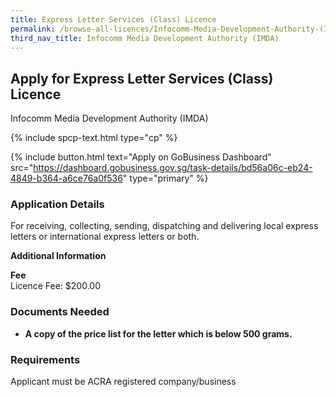 ```yaml
---
title: Express Letter Services (Class) Licence
permalink: /browse-all-licences/Infocomm-Media-Development-Authority-(IMDA)/Express-Letter-Services-(Class)-Licence
third_nav_title: Infocomm Media Development Authority (IMDA)
---
```


## Apply for Express Letter Services (Class) Licence

Infocomm Media Development Authority (IMDA)

{% include spcp-text.html type="cp" %}

{% include button.html text="Apply on GoBusiness Dashboard" src="https://dashboard.gobusiness.gov.sg/task-details/bd56a06c-eb24-4849-b364-a6ce76a0f536" type="primary" %}

<H3>Application Details</H3>

<p>For receiving, collecting, sending, dispatching and delivering local express letters or international express letters or both.</p>

<strong>Additional Information</strong>

<p><strong>Fee</strong><br />Licence Fee: $200.00</p>

<H3>Documents Needed</H3>

<ul>
<li><strong>A copy of the price list for the letter which is below 500 grams.</strong></li>
</ul>

<H3>Requirements</H3>

Applicant must be ACRA registered company/business

